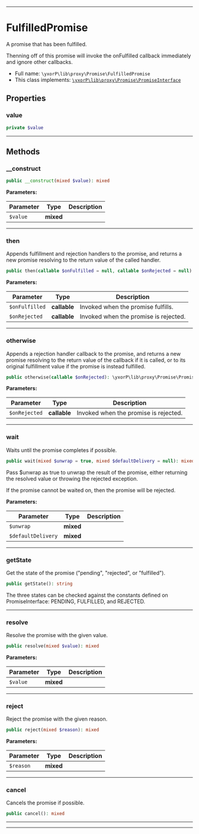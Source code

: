 ***

# FulfilledPromise

A promise that has been fulfilled.

Thenning off of this promise will invoke the onFulfilled callback
immediately and ignore other callbacks.

* Full name: `\yxorP\lib\proxy\Promise\FulfilledPromise`
* This class implements:
[`\yxorP\lib\proxy\Promise\PromiseInterface`](./PromiseInterface.md)



## Properties


### value



```php
private $value
```






***

## Methods


### __construct



```php
public __construct(mixed $value): mixed
```








**Parameters:**

| Parameter | Type | Description |
|-----------|------|-------------|
| `$value` | **mixed** |  |




***

### then

Appends fulfillment and rejection handlers to the promise, and returns
a new promise resolving to the return value of the called handler.

```php
public then(callable $onFulfilled = null, callable $onRejected = null): \yxorP\lib\proxy\Promise\PromiseInterface
```








**Parameters:**

| Parameter | Type | Description |
|-----------|------|-------------|
| `$onFulfilled` | **callable** | Invoked when the promise fulfills. |
| `$onRejected` | **callable** | Invoked when the promise is rejected. |




***

### otherwise

Appends a rejection handler callback to the promise, and returns a new
promise resolving to the return value of the callback if it is called,
or to its original fulfillment value if the promise is instead
fulfilled.

```php
public otherwise(callable $onRejected): \yxorP\lib\proxy\Promise\PromiseInterface
```








**Parameters:**

| Parameter | Type | Description |
|-----------|------|-------------|
| `$onRejected` | **callable** | Invoked when the promise is rejected. |




***

### wait

Waits until the promise completes if possible.

```php
public wait(mixed $unwrap = true, mixed $defaultDelivery = null): mixed
```

Pass $unwrap as true to unwrap the result of the promise, either
returning the resolved value or throwing the rejected exception.

If the promise cannot be waited on, then the promise will be rejected.






**Parameters:**

| Parameter | Type | Description |
|-----------|------|-------------|
| `$unwrap` | **mixed** |  |
| `$defaultDelivery` | **mixed** |  |




***

### getState

Get the state of the promise ("pending", "rejected", or "fulfilled").

```php
public getState(): string
```

The three states can be checked against the constants defined on
PromiseInterface: PENDING, FULFILLED, and REJECTED.









***

### resolve

Resolve the promise with the given value.

```php
public resolve(mixed $value): mixed
```








**Parameters:**

| Parameter | Type | Description |
|-----------|------|-------------|
| `$value` | **mixed** |  |




***

### reject

Reject the promise with the given reason.

```php
public reject(mixed $reason): mixed
```








**Parameters:**

| Parameter | Type | Description |
|-----------|------|-------------|
| `$reason` | **mixed** |  |




***

### cancel

Cancels the promise if possible.

```php
public cancel(): mixed
```











***


***

